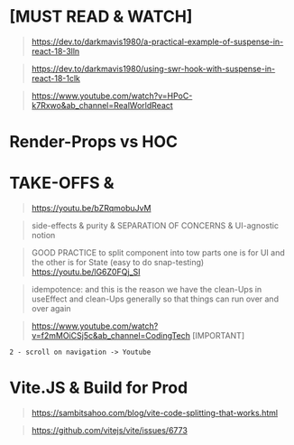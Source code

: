 # [MUST READ & WATCH]

> https://dev.to/darkmavis1980/a-practical-example-of-suspense-in-react-18-3lln

> https://dev.to/darkmavis1980/using-swr-hook-with-suspense-in-react-18-1clk

> https://www.youtube.com/watch?v=HPoC-k7Rxwo&ab_channel=RealWorldReact

# Render-Props vs HOC

# TAKE-OFFS &

> https://youtu.be/bZRqmobuJvM

> side-effects & purity & SEPARATION OF CONCERNS & UI-agnostic notion

> GOOD PRACTICE to split component into tow parts one is for UI and the other is for State (easy to do snap-testing) https://youtu.be/lG6Z0FQj_SI

> idempotence: and this is the reason we have the clean-Ups in useEffect and clean-Ups generally so that things can run over and over again

> https://www.youtube.com/watch?v=f2mMOiCSj5c&ab_channel=CodingTech [IMPORTANT]

```
2 - scroll on navigation -> Youtube

```

# Vite.JS & Build for Prod

> https://sambitsahoo.com/blog/vite-code-splitting-that-works.html

> https://github.com/vitejs/vite/issues/6773
